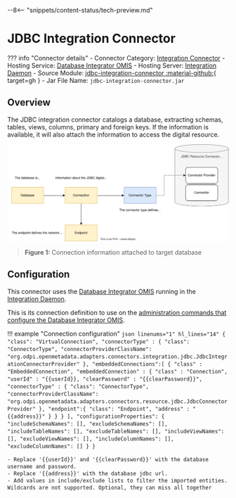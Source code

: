 <!-- SPDX-License-Identifier: CC-BY-4.0 -->
<!-- Copyright Contributors to the ODPi Egeria project. -->

--8<-- "snippets/content-status/tech-preview.md"

# JDBC Integration Connector

??? info "Connector details"
    - Connector Category: [Integration Connector](/connectors/#integration-connector)
    - Hosting Service: [Database Integrator OMIS](/services/omis/database-integrator/overview)
    - Hosting Server: [Integration Daemon](/concepts/integration-daemon)
    - Source Module: [jdbc-integration-connector :material-github:](https://github.com/odpi/egeria-database-connectors/tree/main/jdbc-integration-connector){ target=gh }
    - Jar File Name: `jdbc-integration-connector.jar`

## Overview

The JDBC integration connector catalogs a database, extracting schemas, tables, views, columns, primary and foreign keys. If the information is available, it will also attach the information to access the digital resource.

![Figure 1](jdbc-integration-connector-connection-structure.svg)
> **Figure 1:** Connection information attached to target database

## Configuration

This connector uses the [Database Integrator OMIS](/services/omis/database-integrator/overview)
running in the [Integration Daemon](/concepts/integration-daemon).

This is its connection definition to use on the [administration commands that configure the Database Integrator OMIS](/guides/admin/servers/configuring-an-integration-daemon/#configure-the-integration-services).

!!! example "Connection configuration"
    ```json linenums="1" hl_lines="14"
    {
        "class": "VirtualConnection",
        "connectorType" : {
            "class": "ConnectorType",
            "connectorProviderClassName": "org.odpi.openmetadata.adapters.connectors.integration.jdbc.JdbcIntegrationConnectorProvider"
        },
        "embeddedConnections":[
            {
                "class" : "EmbeddedConnection",
                "embeddedConnection" : {
                    "class" : "Connection",
                    "userId" : "{{userId}},
                    "clearPassword" : "{{clearPassword}}",
                    "connectorType" : {
                        "class": "ConnectorType",
                        "connectorProviderClassName": "org.odpi.openmetadata.adapters.connectors.resource.jdbc.JdbcConnectorProvider"
                    },
                    "endpoint":{
                        "class": "Endpoint",
                        "address" : "{{address}}"
                    }
                }
            }
        ],
        "configurationProperties": {
            "includeSchemaNames": [],
            "excludeSchemaNames": [],
            "includeTableNames": [],
            "excludeTableNames": [],
            "includeViewNames": [],
            "excludeViewNames": [],
            "includeColumnNames": [],
            "excludeColumnNames": []
        }
    }
    ```

    - Replace '{{userId}}' and '{{clearPassword}}' with the database username and password.
    - Replace '{{address}}' with the database jdbc url.
    - Add values in include/exclude lists to filter the imported entities. Wildcards are not supported. Optional, they can miss all together   


